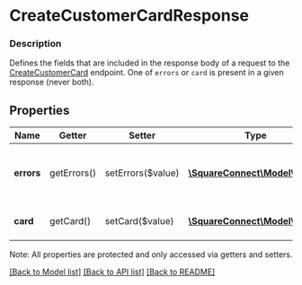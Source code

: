 # CreateCustomerCardResponse

### Description

Defines the fields that are included in the response body of a request to the [CreateCustomerCard](#endpoint-createcustomercard) endpoint.  One of `errors` or `card` is present in a given response (never both).

## Properties
Name | Getter | Setter | Type | Description | Notes
------------ | ------------- | ------------- | ------------- | ------------- | -------------
**errors** | getErrors() | setErrors($value) | [**\SquareConnect\Model\Error[]**](Error.md) | Any errors that occurred during the request. | [optional] 
**card** | getCard() | setCard($value) | [**\SquareConnect\Model\Card**](Card.md) | The created card on file. | [optional] 

Note: All properties are protected and only accessed via getters and setters.

[[Back to Model list]](../../README.md#documentation-for-models) [[Back to API list]](../../README.md#documentation-for-api-endpoints) [[Back to README]](../../README.md)

